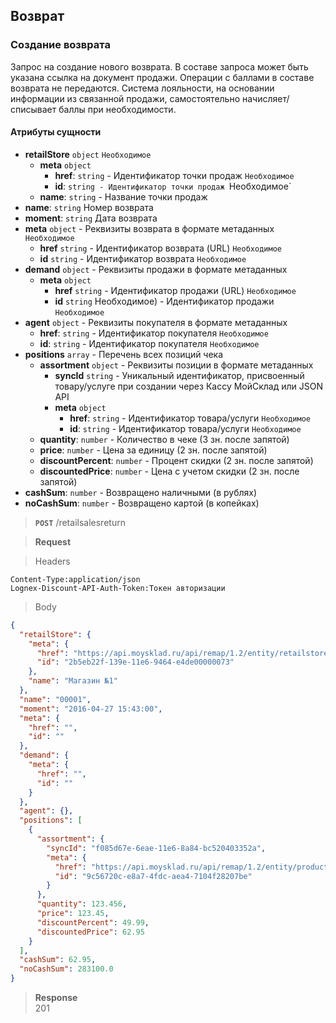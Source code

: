 ## Возврат 

### Создание возврата 

Запрос на создание нового возврата. В составе запроса может быть указана ссылка на документ продажи. Операции с баллами в составе возврата не передаются.
Система лояльности, на основании информации из связанной продажи, самостоятельно начисляет/списывает баллы при необходимости.

#### Атрибуты сущности   

+ **retailStore** `object` `Необходимое`
    + **meta** `object`
        + **href**: `string` - Идентификатор точки продаж `Необходимое`
        + **id**: `string - Идентификатор точки продаж `Необходимое`
    + **name**: `string` - Название точки продаж
+ **name**: `string` Номер возврата
+ **moment**: `string` Дата возврата
+ **meta** `object` - Реквизиты возврата в формате метаданных `Необходимое`
    + **href** `string` - Идентификатор возврата (URL) `Необходимое`
    + **id** `string` - Идентификатор возврата `Необходимое`
+ **demand** `object` - Реквизиты продажи в формате метаданных
    + **meta** `object`
        + **href** `string` - Идентификатор продажи (URL) `Необходимое`
        + **id** `string` Необходимое) - Идентификатор продажи `Необходимое`
+ **agent** `object` - Реквизиты покупателя в формате метаданных
    + **href**: `string` - Идентификатор покупателя `Необходимое`
    + **id**: `string` - Идентификатор покупателя `Необходимое`
+ **positions** `array` - Перечень всех позиций чека
    + **assortment** `object` - Реквизиты позиции в формате метаданных
        + **syncId** `string` - Уникальный идентификатор, присвоенный товару/услуге при создании через Кассу МойСклад или JSON API
        + **meta** `object`
            + **href**: `string` - Идентификатор товара/услуги `Необходимое`
            + **id**: `string` - Идентификатор товара/услуги `Необходимое`
    + **quantity**: `number` - Количество в чеке (3 зн. после запятой)
    + **price**: `number` - Цена за единицу (2 зн. после запятой)
    + **discountPercent**: `number` - Процент скидки (2 зн. после запятой)
    + **discountedPrice**: `number` - Цена с учетом скидки (2 зн. после запятой)
+ **cashSum**: `number` - Возвращено наличными (в рублях)
+ **noCashSum**: `number` - Возвращено картой (в копейках)


> **`POST`** 
> /retailsalesreturn

> **Request**

> Headers

```
Content-Type:application/json
Lognex-Discount-API-Auth-Token:Токен авторизации
```

> Body

```json
{
  "retailStore": {
    "meta": {
      "href": "https://api.moysklad.ru/api/remap/1.2/entity/retailstore/2b5eb22f-139e-11e6-9464-e4de00000073",
      "id": "2b5eb22f-139e-11e6-9464-e4de00000073"
    },
    "name": "Магазин №1"
  },
  "name": "00001",
  "moment": "2016-04-27 15:43:00",
  "meta": {
    "href": "",
    "id": ""
  },
  "demand": {
    "meta": {
      "href": "",
      "id": ""
    }
  },
  "agent": {},
  "positions": [
    {
      "assortment": {
        "syncId": "f085d67e-6eae-11e6-8a84-bc520403352a",
        "meta": {
          "href": "https://api.moysklad.ru/api/remap/1.2/entity/product/9c56720c-e8a7-4fdc-aea4-7104f28207be",
          "id": "9c56720c-e8a7-4fdc-aea4-7104f28207be"
        }
      },
      "quantity": 123.456,
      "price": 123.45,
      "discountPercent": 49.99,
      "discountedPrice": 62.95
    }
  ],
  "cashSum": 62.95,
  "noCashSum": 283100.0
}
```
> **Response**  
> 201



